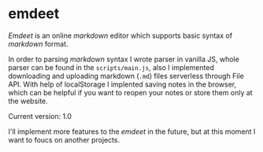 # emdeet

*Emdeet* is an online *markdown* editor which supports basic syntax of *markdown* format.

In order to parsing *markdown* syntax I wrote parser in vanilla JS, whole parser can be found in the `scripts/main.js`, also I implemented downloading and uploading markdown (`.md`) files serverless through File API. With help of localStorage I implented saving notes in the browser, which can be helpful if you want to reopen your notes or store them only at the website. 

Current version: 1.0

I'll implement more features to the *emdeet* in the future, but at this moment I want to foucs on another projects.
